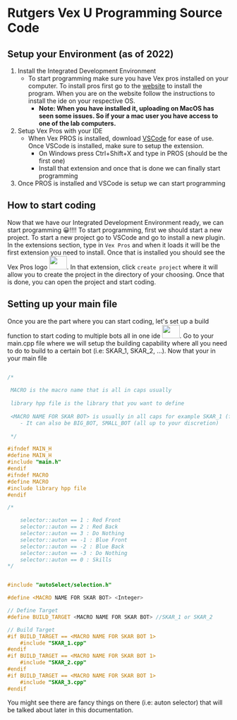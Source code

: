 # Rutgers Vex U Programming Source Code 

## Setup your Environment (as of 2022)
1. Install the Integrated Development Environment
    + To start programming make sure you have Vex pros installed on your computer. To install pros first go to the <a href="https://pros.cs.purdue.edu/v5/getting-started/installation.html">website</a> to install the program. When you are on the website follow the instructions to install the ide on your respective OS.
        + **Note: When you have installed it, uploading on MacOS has seen some issues. So if your a mac user you have access to one of the lab computers.**
2. Setup Vex Pros with your IDE
    + When Vex PROS is installed, download <a href="https://code.visualstudio.com/download">VSCode</a> for ease of use. Once VSCode is installed, make sure to setup the extension.
        + On Windows press Ctrl+Shift+X and type in PROS (should be the first one)
        + Install that extension and once that is done we can finally start programming
3. Once PROS is installed and VSCode is setup we can start programming 

## How to start coding
Now that we have our Integrated Development Environment ready, we can start programming 😀!!!! To start programming, first we should start a new project. To start a new project go to VSCode and go to install a new plugin. In the extensions section, type in `Vex Pros` and when it loads it will be the first extension you need to install. Once that is installed you should see the Vex Pros logo <img src="https://user-images.githubusercontent.com/22580992/123097191-e198b480-d3fd-11eb-903c-4c267f59fac1.png" width=40px height=30px/>. In that extension, click `create project` where it will allow you to create the project in the directory of your choosing. Once that is done, you can open the project and start coding.

## Setting up your main file
Once you are the part where you can start coding, let's set up a build function to start coding to multiple bots all in one ide <img src="https://i.ytimg.com/vi/P9PD8V_iyxQ/maxresdefault.jpg" width=40px height=30px/>. Go to your main.cpp file where we will setup the building capability where all you need to do to build to a certain bot (i.e: SKAR_1, SKAR_2, ...). Now that your in your main file 

```cpp

/*
 
 MACRO is the macro name that is all in caps usually 
 
 library hpp file is the library that you want to define
 
 <MACRO NAME FOR SKAR BOT> is usually in all caps for example SKAR_1 (for the first skar bot) 
    - It can also be BIG_BOT, SMALL_BOT (all up to your discretion)
 
 */

#ifndef MAIN_H
#define MAIN_H
#include "main.h"
#endif
#ifndef MACRO
#define MACRO
#include library hpp file
#endif

/*

    selector::auton == 1 : Red Front
    selector::auton == 2 : Red Back
    selector::auton == 3 : Do Nothing
    selector::auton == -1 : Blue Front
    selector::auton == -2 : Blue Back
    selector::auton == -3 : Do Nothing
    selector::auton == 0 : Skills
*/


#include "autoSelect/selection.h"

#define <MACRO NAME FOR SKAR BOT> <Integer>

// Define Target
#define BUILD_TARGET <MACRO NAME FOR SKAR BOT> //SKAR_1 or SKAR_2

// Build Target
#if BUILD_TARGET == <MACRO NAME FOR SKAR BOT 1>
    #include "SKAR_1.cpp"
#endif
#if BUILD_TARGET == <MACRO NAME FOR SKAR BOT 1>
    #include "SKAR_2.cpp"
#endif
#if BUILD_TARGET == <MACRO NAME FOR SKAR BOT 1>
    #include "SKAR_3.cpp"
#endif
```
You might see there are fancy things on there (i.e: auton selector) that will be talked about later in this documentation.
